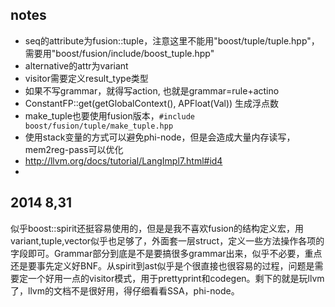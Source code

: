 ## notes
- seq的attribute为fusion::tuple，注意这里不能用"boost/tuple/tuple.hpp"，需要用"boost/fusion/include/boost_tuple.hpp"
- alternative的attr为variant
- visitor需要定义result_type类型
- 如果不写grammar，就得写action, 也就是grammar=rule+actino
- ConstantFP::get(getGlobalContext(), APFloat(Val)) 生成浮点数
- make_tuple也要使用fusion版本，`#include boost/fusion/tuple/make_tuple.hpp`
- 使用stack变量的方式可以避免phi-node，但是会造成大量内存读写，mem2reg-pass可以优化
- http://llvm.org/docs/tutorial/LangImpl7.html#id4
- 

## 2014 8,31

似乎boost::spirit还挺容易使用的，但是是我不喜欢fusion的结构定义宏，用variant,tuple,vector似乎也足够了，外面套一层struct，定义一些方法操作各项的字段即可。Grammar部分到底是不是要搞很多grammar出来，似乎不必要，重点还是要事先定义好BNF。从spirit到ast似乎是个很直接也很容易的过程，问题是需要定一个好用一点的visitor模式，用于prettyprint和codegen。剩下的就是玩llvm了，llvm的文档不是很好用，得仔细看看SSA，phi-node。




